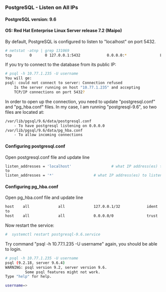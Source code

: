### PostgreSQL - Listen on All IPs

#### PostgreSQL version: 9.6
#### OS: Red Hat Enterprise Linux Server release 7.2 (Maipo)

By default, PostgreSQL is configured to listen to "localhost" on port 5432.
```bash
# netstat -atnp | grep 131069
tcp        0      0 127.0.0.1:5432            0.0.0.0:*               LISTEN      131069/postmaster
```

If you try to connect to the database from its public IP:
```bash
# psql -h 10.77.1.235 -U username
You will ge:
psql: could not connect to server: Connection refused
	Is the server running on host "10.77.1.235" and accepting
	TCP/IP connections on port 5432?
```

In order to open up the connection, you need to update "postgresql.conf" and "pg_hba.conf" files. In my case, I am running "postgresql-9.6", so two files are located at:
```bash
/var/lib/pgsql/9.6/data/postgresql.conf
    - To have postgresql listening on 0.0.0.0
/var/lib/pgsql/9.6/data/pg_hba.conf
    - To allow incoming connections
```

#### Configuring postgresql.conf
Open postgresql.conf file and update line
```bash
listen_addresses = 'localhost'                  # what IP address(es) to listen on
to
listen_addresses = '*'                  # what IP address(es) to listen on
```

#### Configuring pg_hba.conf
Open pg_hba.conf file and update line
```bash
host    all             all             127.0.0.1/32            ident
to
host    all             all             0.0.0.0/0               trust
```

Now restart the service:
```bash
#  systemctl restart postgresql-9.6.service
```

Try command "psql -h 10.77.1.235 -U username" again, you should be able to login.
```bash
# psql -h 10.77.1.235 -U username
psql (9.2.18, server 9.6.4)
WARNING: psql version 9.2, server version 9.6.
         Some psql features might not work.
Type "help" for help.

username=>
```